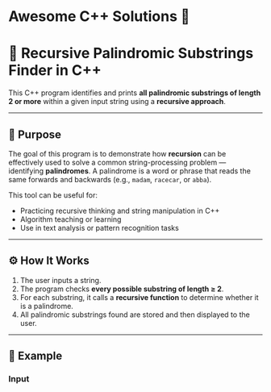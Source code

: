 # Awesome C++ Solutions 🚀

# 🔁 Recursive Palindromic Substrings Finder in C++

This C++ program identifies and prints **all palindromic substrings of length 2 or more** within a given input string using a **recursive approach**.

---

## 🎯 Purpose

The goal of this program is to demonstrate how **recursion** can be effectively used to solve a common string-processing problem — identifying **palindromes**. A palindrome is a word or phrase that reads the same forwards and backwards (e.g., `madam`, `racecar`, or `abba`).

This tool can be useful for:
- Practicing recursive thinking and string manipulation in C++
- Algorithm teaching or learning
- Use in text analysis or pattern recognition tasks

---

## ⚙️ How It Works

1. The user inputs a string.
2. The program checks **every possible substring of length ≥ 2**.
3. For each substring, it calls a **recursive function** to determine whether it is a palindrome.
4. All palindromic substrings found are stored and then displayed to the user.

---

## 🧪 Example

### Input

